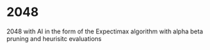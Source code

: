 # 2048
2048 with AI in the form of the Expectimax algorithm with alpha beta pruning and heurisitc evaluations
